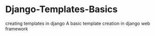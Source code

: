# Django-Templates-Basics
creating templates in django
A basic template creation in django web framework
